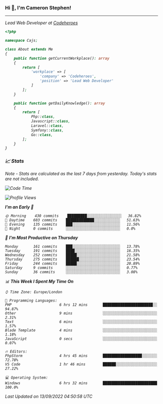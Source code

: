 ### Hi 👋, I'm Cameron Stephen!
<hr>
<p><em>Lead Web Developer at <a href="https://codeheroes.co.uk">Codeheroes</a></p>


```php
<?php

namespace Cajs;

class About extends Me
{
    public function getCurrentWorkplace(): array
    {
        return [
            'workplace' => [
                'company' => 'Codeheroes',
                'position' => 'Lead Web Developer'
            ]
        ];
    }

    public function getDailyKnowledge(): array
    {
        return [
            Php::class,
            Javascript::class,
            Laravel::class,
            Symfony::class,
            Go::class,
        ];
    }
}
```

### 📈 Stats
<p><em>Note - Stats are calculated as the last 7 days from yesterday. Today's stats are not included.</em></p>


<!--START_SECTION:waka-->
![Code Time](http://img.shields.io/badge/Code%20Time-3%2C107%20hrs%2038%20mins-blue)

![Profile Views](http://img.shields.io/badge/Profile%20Views-0-blue)

**I'm an Early 🐤** 

```text
🌞 Morning    430 commits    █████████░░░░░░░░░░░░░░░░   36.82% 
🌆 Daytime    603 commits    █████████████░░░░░░░░░░░░   51.63% 
🌃 Evening    135 commits    ███░░░░░░░░░░░░░░░░░░░░░░   11.56% 
🌙 Night      0 commits      ░░░░░░░░░░░░░░░░░░░░░░░░░   0.0%

```
📅 **I'm Most Productive on Thursday** 

```text
Monday       161 commits    ███░░░░░░░░░░░░░░░░░░░░░░   13.78% 
Tuesday      191 commits    ████░░░░░░░░░░░░░░░░░░░░░   16.35% 
Wednesday    252 commits    █████░░░░░░░░░░░░░░░░░░░░   21.58% 
Thursday     275 commits    ██████░░░░░░░░░░░░░░░░░░░   23.54% 
Friday       244 commits    █████░░░░░░░░░░░░░░░░░░░░   20.89% 
Saturday     9 commits      ░░░░░░░░░░░░░░░░░░░░░░░░░   0.77% 
Sunday       36 commits     ░░░░░░░░░░░░░░░░░░░░░░░░░   3.08%

```


📊 **This Week I Spent My Time On** 

```text
⌚︎ Time Zone: Europe/London

💬 Programming Languages: 
PHP                      6 hrs 12 mins       ███████████████████████░░   94.87% 
Other                    9 mins              ░░░░░░░░░░░░░░░░░░░░░░░░░   2.31% 
Text                     6 mins              ░░░░░░░░░░░░░░░░░░░░░░░░░   1.57% 
Blade Template           4 mins              ░░░░░░░░░░░░░░░░░░░░░░░░░   1.18% 
JavaScript               0 secs              ░░░░░░░░░░░░░░░░░░░░░░░░░   0.07%

🔥 Editors: 
PhpStorm                 4 hrs 45 mins       ██████████████████░░░░░░░   72.78% 
VS Code                  1 hr 46 mins        ██████░░░░░░░░░░░░░░░░░░░   27.22%

💻 Operating System: 
Windows                  6 hrs 32 mins       █████████████████████████   100.0%

```


 Last Updated on 13/09/2022 04:50:58 UTC
<!--END_SECTION:waka-->
